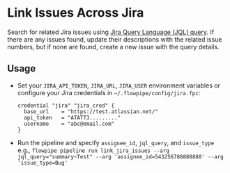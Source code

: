 # Link Issues Across Jira

Search for related Jira issues using [Jira Query Language (JQL) query](https://support.atlassian.com/jira-service-management-cloud/docs/use-advanced-search-with-jira-query-language-jql/). If there are any issues found, update their descriptions with the related issue numbers, but if none are found, create a new issue with the query details.

## Usage

- Set your `JIRA_API_TOKEN`, `JIRA_URL`, `JIRA_USER` environment variables or configure your Jira credentials in `~/.flowpipe/config/jira.fpc`:
  ```hcl
  credential "jira" "jira_cred" {
    base_url    = "https://test.atlassian.net/"
    api_token   = "ATATT3........."
    username    = "abc@email.com"
  }
  ```
- Run the pipeline and specify `assignee_id`, `jql_query`, and `issue_type` e.g., `flowpipe pipeline run link_jira_issues --arg jql_query="summary~Test" --arg 'assignee_id=543256788888888' --arg 'issue_type=Bug'`
